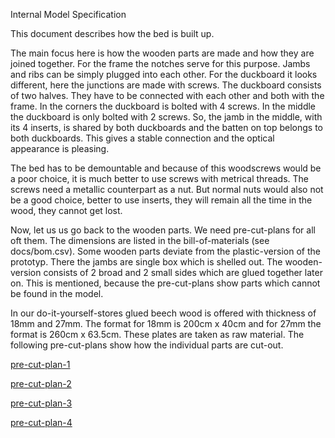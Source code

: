 Internal Model Specification

This document describes how the bed is built up. 

The main focus here is how the wooden parts are made and how they are joined together. For the frame the notches serve for this purpose. Jambs and ribs can be simply plugged into each other. For the duckboard it looks different, here the junctions are made with screws. The duckboard consists of two halves. They have to be connected with each other and both with the frame. In the corners the duckboard is bolted with 4 screws. In the middle the duckboard is only bolted with 2 screws. So, the jamb in the middle, with its 4 inserts, is shared by both duckboards and the batten on top belongs to both duckboards. This gives a stable connection and the optical appearance is pleasing.

The bed has to be demountable and because of this woodscrews would be a poor choice, it is much better to use screws with metrical threads. The screws need a metallic counterpart as a nut. But normal nuts would also not be a good choice, better to use inserts, they will remain all the time in the wood, they cannot get lost.

Now, let us us go back to the wooden parts. We need pre-cut-plans for all oft them. The dimensions are listed in the bill-of-materials (see docs/bom.csv). Some wooden parts deviate from the plastic-version of the prototyp. There the jambs are single box which is shelled out. The wooden-version consists of 2 broad and 2 small sides which are glued together later on. This is mentioned, because the pre-cut-plans show parts which cannot be found in the model.

In our do-it-yourself-stores glued beech wood is offered with thickness of 18mm and 27mm. The format for 18mm is 200cm x 40cm and for 27mm the format is 260cm x 63.5cm. These plates are taken as raw material. The following pre-cut-plans show how the individual parts are cut-out.

[pre-cut-plan-1](pre-cut-plan-1.jpg)

[pre-cut-plan-2](pre-cut-plan-2.jpg)

[pre-cut-plan-3](pre-cut-plan-3.jpg)

[pre-cut-plan-4](pre-cut-plan-4.jpg)

